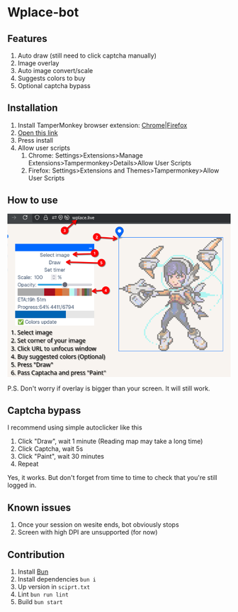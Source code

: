 # Wplace-bot

## Features

1. Auto draw (still need to click captcha manually)
2. Image overlay
3. Auto image convert/scale
4. Suggests colors to buy
5. Optional captcha bypass

## Installation

1. Install TamperMonkey browser extension: [Chrome](https://chromewebstore.google.com/detail/tampermonkey/dhdgffkkebhmkfjojejmpbldmpobfkfo?hl=en)|[Firefox](https://addons.mozilla.org/en-US/firefox/addon/tampermonkey/)
2. [Open this link](https://github.com/SoundOfTheSky/wplace-bot/raw/refs/heads/main/dist.user.js)
3. Press install
4. Allow user scripts
   1. Chrome: Settings>Extensions>Manage Extensions>Tampermonkey>Details>Allow User Scripts
   2. Firefox: Settings>Extensions and Themes>Tampermonkey>Allow User Scripts

## How to use

![Instruction1](https://github.com/SoundOfTheSky/wplace-bot/raw/refs/heads/main/Instruction.png)

P.S. Don't worry if overlay is bigger than your screen. It will still work.

## Captcha bypass

I recommend using simple autoclicker like this

1. Click "Draw", wait 1 minute (Reading map may take a long time)
2. Click Captcha, wait 5s
3. Click "Paint", wait 30 minutes
4. Repeat

Yes, it works. But don't forget from time to time to check that you're still logged in.

## Known issues

1. Once your session on wesite ends, bot obviously stops
2. Screen with high DPI are unsupported (for now)

## Contribution

1. Install [Bun](https://bun.sh/)
2. Install dependencies `bun i`
3. Up version in `sciprt.txt`
4. Lint `bun run lint`
5. Build `bun start`
